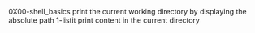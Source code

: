 0X00-shell_basics print the current working directory by displaying the absolute path
1-listit print content in the current directory

